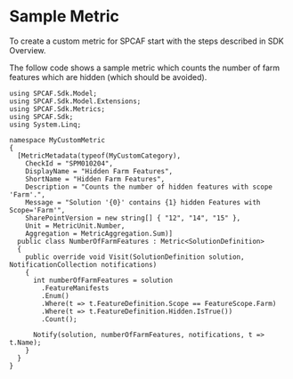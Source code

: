 Sample Metric
=============
To create a custom metric for SPCAF start with the steps described in SDK Overview.

The follow code shows a sample metric which counts the number of farm features which are hidden (which should be avoided).
```
using SPCAF.Sdk.Model;
using SPCAF.Sdk.Model.Extensions;
using SPCAF.Sdk.Metrics;
using SPCAF.Sdk;
using System.Linq;

namespace MyCustomMetric
{
  [MetricMetadata(typeof(MyCustomCategory),
    CheckId = "SPM010204",
    DisplayName = "Hidden Farm Features",
    ShortName = "Hidden Farm Features",
    Description = "Counts the number of hidden features with scope 'Farm'.",
    Message = "Solution '{0}' contains {1} hidden Features with Scope='Farm'",
    SharePointVersion = new string[] { "12", "14", "15" },
    Unit = MetricUnit.Number,
    Aggregation = MetricAggregation.Sum)]
  public class NumberOfFarmFeatures : Metric<SolutionDefinition>
  {
    public override void Visit(SolutionDefinition solution, NotificationCollection notifications)
    {
      int numberOfFarmFeatures = solution
        .FeatureManifests
        .Enum()
        .Where(t => t.FeatureDefinition.Scope == FeatureScope.Farm)
        .Where(t => t.FeatureDefinition.Hidden.IsTrue())
        .Count();

      Notify(solution, numberOfFarmFeatures, notifications, t => t.Name);
    }
  }
}
```
